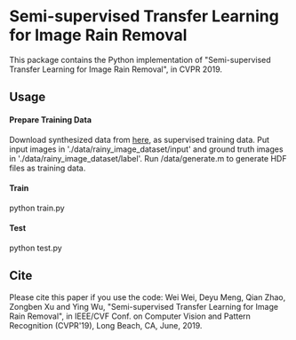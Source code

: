 # Semi-supervised Transfer Learning for Image Rain Removal

This package contains the Python implementation of "Semi-supervised Transfer Learning for Image Rain Removal", in CVPR 2019.





## Usage

#### Prepare Training Data
Download synthesized data from [here](https://pan.baidu.com/s/1Hvm9ctniC7PMQdKrI_lf3Q), as supervised training data. Put input images in './data/rainy_image_dataset/input' and ground truth images in './data/rainy_image_dataset/label'.
Run /data/generate.m to generate HDF files as training data.

#### Train
python train.py

#### Test
python test.py

## Cite
Please cite this paper if you use the code:
  Wei Wei, Deyu Meng, Qian Zhao, Zongben Xu and Ying Wu, "Semi-supervised Transfer Learning for Image Rain Removal", in IEEE/CVF Conf. on Computer Vision and Pattern Recognition (CVPR'19), Long Beach, CA, June, 2019.
